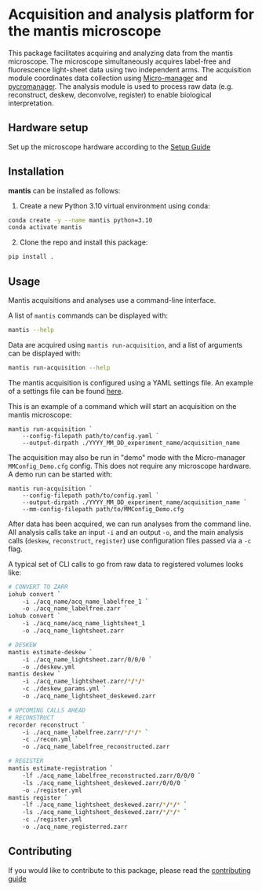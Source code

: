 # Acquisition and analysis platform for the mantis microscope

This package facilitates acquiring and analyzing data from the mantis microscope. The microscope simultaneously acquires label-free and fluorescence light-sheet data using two independent arms. The acquisition module coordinates data collection using [Micro-manager](https://micro-manager.org/) and [pycromanager](https://pycro-manager.readthedocs.io/). The analysis module is used to process raw data (e.g. reconstruct, deskew, deconvolve, register) to enable biological interpretation.

## Hardware setup

Set up the microscope hardware according to the [Setup Guide](docs/setup_guide.md)

## Installation

**mantis** can be installed as follows:

1. Create a new Python 3.10 virtual environment using conda:

```sh
conda create -y --name mantis python=3.10
conda activate mantis
```

2. Clone the repo and install this package:

```sh
pip install .
```

## Usage

Mantis acquisitions and analyses use a command-line interface.

A list of `mantis` commands can be displayed with:
```sh
mantis --help
```

Data are acquired using `mantis run-acquisition`, and a list of arguments can be displayed with:

```sh
mantis run-acquisition --help
```

The mantis acquisition is configured using a YAML settings file. An example of a settings file can be found [here](mantis/acquisition/settings/example_acquisition_settings.yaml).

This is an example of a command which will start an acquisition on the mantis microscope:

```pwsh
mantis run-acquisition `
    --config-filepath path/to/config.yaml `
    --output-dirpath ./YYYY_MM_DD_experiment_name/acquisition_name
```

The acquisition may also be run in "demo" mode with the Micro-manager `MMConfig_Demo.cfg` config. This does not require any microscope hardware. A demo run can be started with:

```pwsh
mantis run-acquisition `
    --config-filepath path/to/config.yaml `
    --output-dirpath ./YYYY_MM_DD_experiment_name/acquisition_name `
    --mm-config-filepath path/to/MMConfig_Demo.cfg
```

After data has been acquired, we can run analyses from the command line. All analysis calls take an input `-i` and an output `-o`, and the main analysis calls (`deskew`, `reconstruct`, `register`) use configuration files passed via a `-c` flag.

A typical set of CLI calls to go from raw data to registered volumes looks like:

```sh
# CONVERT TO ZARR
iohub convert `
    -i ./acq_name/acq_name_labelfree_1 `
    -o ./acq_name_labelfree.zarr `
iohub convert `
    -i ./acq_name/acq_name_lightsheet_1
    -o ./acq_name_lightsheet.zarr

# DESKEW
mantis estimate-deskew `
    -i ./acq_name_lightsheet.zarr/0/0/0 `
    -o ./deskew.yml
mantis deskew `
    -i ./acq_name_lightsheet.zarr/*/*/*
    -c ./deskew_params.yml `
    -o ./acq_name_lightsheet_deskewed.zarr

# UPCOMING CALLS AHEAD
# RECONSTRUCT
recorder reconstruct `
    -i ./acq_name_labelfree.zarr/*/*/* `
    -c ./recon.yml `
    -o ./acq_name_labelfree_reconstructed.zarr

# REGISTER
mantis estimate-registration `
    -lf ./acq_name_labelfree_reconstructed.zarr/0/0/0 `
    -ls ./acq_name_lightsheet_deskewed.zarr/0/0/0 `
    -o ./register.yml
mantis register `
    -lf ./acq_name_lightsheet_deskewed.zarr/*/*/* `
    -ls ./acq_name_lightsheet_deskewed.zarr/*/*/* `
    -c ./register.yml
    -o ./acq_name_registerred.zarr

```

## Contributing

If you would like to contribute to this package, please read the [contributing guide](CONTRIBUTING.md)
